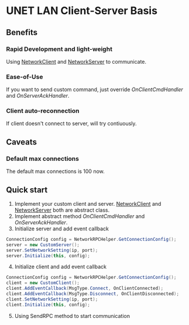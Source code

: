 # UNET LAN Client-Server Basis

## Benefits

### Rapid Development and light-weight
Using [NetworkClient](Assets/NetworkLANClient.cs) and [NetworkServer](Assets/NetworkServer.cs) to communicate.

### Ease-of-Use
If you want to send custom command, just override *OnClientCmdHandler* and *OnServerAckHandler*.

### Client auto-reconnection
If client doesn't connect to server, will try contiuously.

## Caveats

### Default max connections
The default max connections is 100 now.

## Quick start
1. Implement your custom client and server. [NetworkClient](Assets/NetworkLANClient.cs) and [NetworkServer](Assets/NetworkServer.cs) both are abstract class.
2. Implement abstract method *OnClientCmdHandler* and *OnServerAckHandler*.
3. Initialize server and add event callback
```cs
ConnectionConfig config = NetworkRPCHelper.GetConnectionConfig();
server = new CustomServer();
server.SetNetworkSetting(ip, port);
server.Initialize(this, config);
```

4. Initialize client and add event callback
```cs
ConnectionConfig config = NetworkRPCHelper.GetConnectionConfig();
client = new CustomClient();
client.AddEventCallback(MsgType.Connect, OnClientConnected);
client.AddEventCallback(MsgType.Disconnect, OnClientDisconnected);
client.SetNetworkSetting(ip, port);
client.Initialize(this, config);
```

5. Using SendRPC method to start communication
